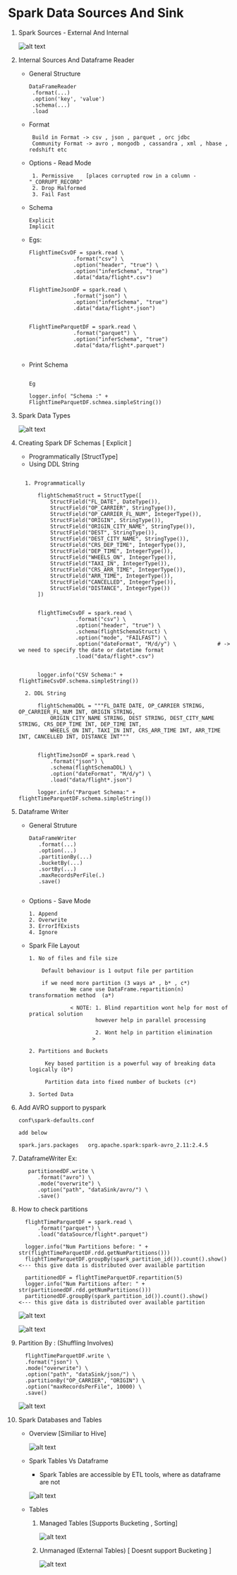 # Spark Data Sources And Sink 


1.  Spark Sources - External And Internal 

       ![alt text](https://github.com/IAmZero247/spark-setup/blob/main/repo_images/spark_data_sources_and_sinks1.jpg?raw=true)
			  


2.  Internal Sources And Dataframe Reader

      *  General Structure 
      
          ```
          DataFrameReader
		   .format(...)
		   .option('key', 'value')
		   .schema(...)
		   .load
          ```	
		
	  *  Format 
          
		   ```
		    Build in Format -> csv , json , parquet , orc jdbc
			Community Format -> avro , mongodb , cassandra , xml , hbase , redshift etc 
           ```		  
		
	  *  Options - Read Mode

           ```
            1. Permissive    [places corrupted row in a column - "_CORRUPT_RECORD"
		    2. Drop Malformed
		    3. Fail Fast
           ```
		  
	  *  Schema 
	       
		   ```  
           Explicit  
           Implicit		   
           ```
      *  Egs: 

          ```
		  FlightTimeCsvDF = spark.read \
						.format("csv") \
						.option("header", "true") \
						.option("inferSchema", "true")
						.data("data/flight*.csv")
		  
		  FlightTimeJsonDF = spark.read \
						.format("json") \
						.option("inferSchema", "true")
						.data("data/flight*.json")
						
		
          FlightTimeParquetDF = spark.read \
						.format("parquet") \
						.option("inferSchema", "true")
						.data("data/flight*.parquet")		
						
          
          ```		  
	  
	  * Print Schema 
	  
          ```
          
		  Eg 
		  
		  logger.info( "Schema :" + FlightTimeParquetDF.schmea.simpleString())
		  
          ```		  
	  
        	  
	  
3.  Spark Data Types 
    
      ![alt text](https://github.com/IAmZero247/spark-setup/blob/main/repo_images/spark_datatypes_to_python.jpg?raw=true)
	  

4.  Creating Spark DF Schemas [ Explicit ]

      -  Programmatically [StructType]
	  -  Using DDL String

      ```
	  
	    1. Programmatically 
	  
			flightSchemaStruct = StructType([
				StructField("FL_DATE", DateType()),
				StructField("OP_CARRIER", StringType()),
				StructField("OP_CARRIER_FL_NUM", IntegerType()),
				StructField("ORIGIN", StringType()),
				StructField("ORIGIN_CITY_NAME", StringType()),
				StructField("DEST", StringType()),
				StructField("DEST_CITY_NAME", StringType()),
				StructField("CRS_DEP_TIME", IntegerType()),
				StructField("DEP_TIME", IntegerType()),
				StructField("WHEELS_ON", IntegerType()),
				StructField("TAXI_IN", IntegerType()),
				StructField("CRS_ARR_TIME", IntegerType()),
				StructField("ARR_TIME", IntegerType()),
				StructField("CANCELLED", IntegerType()),
				StructField("DISTANCE", IntegerType())
			])
			
			
			flightTimeCsvDF = spark.read \
						.format("csv") \
						.option("header", "true") \
						.schema(flightSchemaStruct) \
						.option("mode", "FAILFAST") \
						.option("dateFormat", "M/d/y") \             # -> we need to specify the date or datetime format
						.load("data/flight*.csv")
								
		    
			logger.info("CSV Schema:" + flightTimeCsvDF.schema.simpleString())
			
        2. DDL String 

            flightSchemaDDL = """FL_DATE DATE, OP_CARRIER STRING, OP_CARRIER_FL_NUM INT, ORIGIN STRING, 
				ORIGIN_CITY_NAME STRING, DEST STRING, DEST_CITY_NAME STRING, CRS_DEP_TIME INT, DEP_TIME INT, 
				WHEELS_ON INT, TAXI_IN INT, CRS_ARR_TIME INT, ARR_TIME INT, CANCELLED INT, DISTANCE INT"""	


            flightTimeJsonDF = spark.read \
				.format("json") \
				.schema(flightSchemaDDL) \
				.option("dateFormat", "M/d/y") \
				.load("data/flight*.json")

            logger.info("Parquet Schema:" + flightTimeParquetDF.schema.simpleString())								

      ```	  
		
2.  Dataframe Writer

      *  General Struture 

           ```
		   DataFrameWriter
		      .format(...)
			  .option(...)
			  .partitionBy(...)
			  .bucketBy(...)
			  .sortBy(...)
			  .maxRecordsPerFile(.)
			  .save()
            
           ```			
   
      *  Options - Save Mode   		 
		   
           ```
		   1. Append
		   2. Overwrite
		   3. ErrorIfExists
		   4. Ignore
           ```
		   
	  *  Spark File Layout 	
         
           ```
		   1. No of files and file size
		   
		       Default behaviour is 1 output file per partition
               
               if we need more partition (3 ways a* , b* , c*)
                        We cane use DataFrame.repartition(n) transformation method	(a*)
                        
                        < NOTE: 1. Blind repartition wont help for most of pratical solution
						        however help in parallel processing
							   
							    2. Wont help in partition elimination
							   > 
						
		   2. Partitions and Buckets 
		        
				Key based partition is a powerful way of breaking data logically (b*)
				
				Partition data into fixed number of buckets (c*)
				
		   3. Sorted Data 
           ```	
4.  Add AVRO support to pyspark  

      ```
	  conf\spark-defaults.conf
	  
	  add below 
	  
	  spark.jars.packages   org.apache.spark:spark-avro_2.11:2.4.5
      
      ```	  
			   
5.  DataframeWriter Ex: 

      ```
		 partitionedDF.write \
			.format("avro") \
			.mode("overwrite") \
			.option("path", "dataSink/avro/") \
			.save()
      
      ```	

6.  How to check partitions 
     
      ```
        flightTimeParquetDF = spark.read \
			.format("parquet") \
			.load("dataSource/flight*.parquet")

		logger.info("Num Partitions before: " + str(flightTimeParquetDF.rdd.getNumPartitions()))
		flightTimeParquetDF.groupBy(spark_partition_id()).count().show()         <--- this give data is distributed over available partition

		partitionedDF = flightTimeParquetDF.repartition(5)
		logger.info("Num Partitions after: " + str(partitionedDF.rdd.getNumPartitions()))
		partitionedDF.groupBy(spark_partition_id()).count().show()	         <--- this give data is distributed over available partition

      ```
	  
    	
	
	![alt text](https://github.com/IAmZero247/spark-setup/blob/main/repo_images/show_partitions.jpg?raw=true)
		
	
	
	![alt text](https://github.com/IAmZero247/spark-setup/blob/main/repo_images/show_partitions_data_created.jpg?raw=true)
	  
6.  Partition By :  (Shuffling Involves) 


      ```
	    flightTimeParquetDF.write \
        .format("json") \
        .mode("overwrite") \
        .option("path", "dataSink/json/") \
        .partitionBy("OP_CARRIER", "ORIGIN") \
        .option("maxRecordsPerFile", 10000) \
        .save()
	  ```
	  
	  ![alt text](https://github.com/IAmZero247/spark-setup/blob/main/repo_images/partition_by.jpg?raw=true)
	  
7.  Spark Databases and Tables 
      
	  -  Overview [Similiar to Hive]
	  
		   ![alt text](https://github.com/IAmZero247/spark-setup/blob/main/repo_images/spark_database_and_tables.jpg?raw=true)
		   
	  -  Spark Tables Vs Dataframe 
	  
	       * Spark Tables are accessible by ETL tools, where as dataframe are not 

           ![alt text](https://github.com/IAmZero247/spark-setup/blob/main/repo_images/spark_tables_vs_dataframe.jpg?raw=true)	  
    
      -  Tables
	  
          1.  Managed Tables [Supports Bucketing , Sorting]
		      
			    ![alt text](https://github.com/IAmZero247/spark-setup/blob/main/repo_images/spark_tables_managed_tables.jpg?raw=true)
			   
          2.  Unmanaged (External Tables) [ Doesnt support Bucketing ]
		  
		       ![alt text](https://github.com/IAmZero247/spark-setup/blob/main/repo_images/spark_tables_external_tables.jpg?raw=true)
		  
		  
		  
	 
